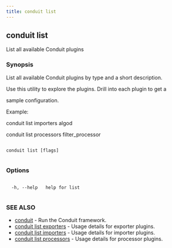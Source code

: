 ```yaml
---
title: conduit list
---
```


## conduit list



List all available Conduit plugins



### Synopsis



List all available Conduit plugins by type and a short description.



Use this utility to explore the plugins. Drill into each plugin to get a

sample configuration.



Example:

  conduit list importers algod

  conduit list processors filter_processor




```

conduit list [flags]


```



### Options




```

  -h, --help   help for list


```



### SEE ALSO



* [conduit](../../../conduit/conduit/)	 - Run the Conduit framework.
* [conduit list exporters](../exporters/)	 - Usage details for exporter plugins.
* [conduit list importers](../importers/)	 - Usage details for importer plugins.
* [conduit list processors](../processors/)	 - Usage details for processor plugins.



